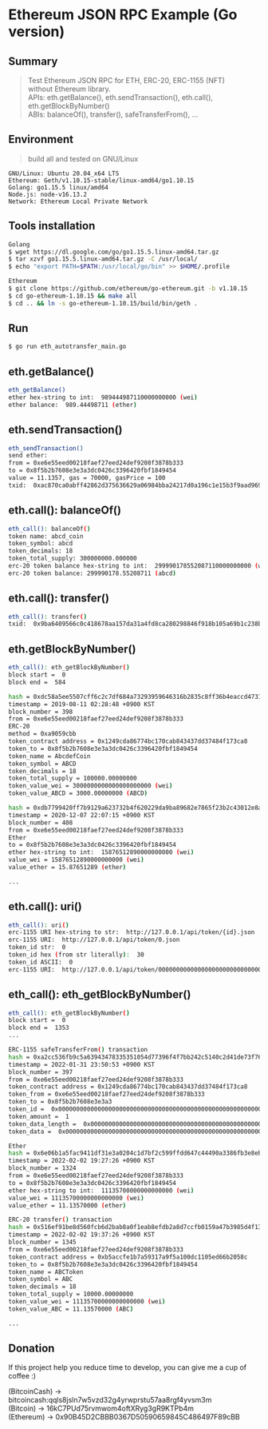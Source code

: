 # Ethereum JSON RPC Example (Go version)


Summary
----------
> Test Ethereum JSON RPC for ETH, ERC-20, ERC-1155 (NFT) </br>
> without Ethereum library. </br>
> APIs: eth.getBalance(), eth.sendTransaction(), eth.call(), eth.getBlockByNumber() </br>
> ABIs: balanceOf(), transfer(), safeTransferFrom(), ... </br>


Environment
----------
> build all and tested on GNU/Linux

    GNU/Linux: Ubuntu 20.04_x64 LTS
    Ethereum: Geth/v1.10.15-stable/linux-amd64/go1.10.15
    Golang: go1.15.5 linux/amd64
    Node.js: node-v16.13.2
    Network: Ethereum Local Private Network


Tools installation
----------
```sh
Golang
$ wget https://dl.google.com/go/go1.15.5.linux-amd64.tar.gz
$ tar xzvf go1.15.5.linux-amd64.tar.gz -C /usr/local/
$ echo "export PATH=$PATH:/usr/local/go/bin" >> $HOME/.profile

Ethereum
$ git clone https://github.com/ethereum/go-ethereum.git -b v1.10.15
$ cd go-ethereum-1.10.15 && make all
$ cd .. && ln -s go-ethereum-1.10.15/build/bin/geth .
```


Run
----------
```sh
$ go run eth_autotransfer_main.go
```


eth.getBalance()
----------
```sh
eth_getBalance()
ether hex-string to int:  989444987110000000000 (wei)
ether balance:  989.44498711 (ether)
```


eth.sendTransaction()
----------
```sh
eth_sendTransaction()
send ether:
from = 0xe6e55eed00218faef27eed24def9208f3878b333
to = 0x8f5b2b7608e3e3a3dc0426c3396420fbf1849454
value = 11.1357, gas = 70000, gasPrice = 100
txid:  0xac870ca0abff42862d375636629a06984bba24217d0a196c1e15b3f9aad969b9
```


eth.call(): balanceOf()
----------
```sh
eth_call(): balanceOf()
token name: abcd_coin
token_symbol: abcd
token_decimals: 18
token_total_supply: 300000000.000000
erc-20 token balance hex-string to int:  299990178552087110000000000 (wei)
erc-20 token balance: 299990178.55208711 (abcd)
```


eth.call(): transfer()
----------
```sh
eth_call(): transfer()
txid:  0x9ba6409566c0c418678aa157da31a4fd8ca280298846f918b105a69b1c238be1
```


eth.getBlockByNumber()
----------
```sh
eth_call(): eth_getBlockByNumber()
block start =  0
block end =  584

hash = 0xdc58a5ee5507cff6c2c7df684a73293959646316b2835c8ff36b4eaccd4731af
timestamp = 2019-08-11 02:28:48 +0900 KST
block_number = 398
from = 0xe6e55eed00218faef27eed24def9208f3878b333
ERC-20
method = 0xa9059cbb
token_contract address = 0x1249cda86774bc170cab843437dd37484f173ca8
token_to = 0x8f5b2b7608e3e3a3dc0426c3396420fbf1849454
token_name = AbcdefCoin
token_symbol = ABCD
token_decimals = 18
token_total_supply = 100000.00000000
token_value_wei = 3000000000000000000000 (wei)
token_value_ABCD = 3000.00000000 (ABCD)

hash = 0xdb7799420ff7b9129a623732b4f620229da9ba89682e7865f23b2c43012e8a5f
timestamp = 2020-12-07 22:07:15 +0900 KST
block_number = 408
from = 0xe6e55eed00218faef27eed24def9208f3878b333
Ether
to = 0x8f5b2b7608e3e3a3dc0426c3396420fbf1849454
ether hex-string to int:  15876512890000000000 (wei)
value_wei = 15876512890000000000 (wei)
value_ether = 15.87651289 (ether)

...
```


eth.call(): uri()
----------
```sh
eth_call(): uri()
erc-1155 URI hex-string to str:  http://127.0.0.1/api/token/{id}.json
erc-1155 URI:  http://127.0.0.1/api/token/0.json
token_id str:  0
token_id hex (from str literally):  30
token_id ASCII:  0
erc-1155 URI:  http://127.0.0.1/api/token/0000000000000000000000000000000000000000000000000000000000000030.json
```


eth_call(): eth_getBlockByNumber()
----------
```sh
eth_call(): eth_getBlockByNumber()
block start =  0
block end =  1353
...

ERC-1155 safeTransferFrom() transaction
hash = 0xa2cc536fb9c5a63943478335351054d77396f4f7bb242c5140c2d41de73f76c6
timestamp = 2022-01-31 23:50:53 +0900 KST
block_number = 397
from = 0xe6e55eed00218faef27eed24def9208f3878b333
token_contract address = 0x1249cda86774bc170cab843437dd37484f173ca8
token_from = 0xe6e55eed00218faef27eed24def9208f3878b333
token_to = 0x8f5b2b7608e3e3a3
token_id =  0x0000000000000000000000000000000000000000000000000000000000000000
token_amount =  1
token_data_length =  0x00000000000000000000000000000000000000000000000000000000000000a0
token_data =  0x0000000000000000000000000000000000000000000000000000000000000000

Ether
hash = 0x6e06b1a5fac9411df31e3a0204c1d7bf2c599ffdd647c44490a3386fb3e8eb44
timestamp = 2022-02-02 19:27:26 +0900 KST
block_number = 1324
from = 0xe6e55eed00218faef27eed24def9208f3878b333
to = 0x8f5b2b7608e3e3a3dc0426c3396420fbf1849454
ether hex-string to int:  11135700000000000000 (wei)
value_wei = 11135700000000000000 (wei)
value_ether = 11.13570000 (ether)

ERC-20 transfer() transaction
hash = 0x516ef91be8d560fcb6d2bab8a0f1eab8efdb2a8d7ccfb0159a47b3985d4f13e6
timestamp = 2022-02-02 19:37:26 +0900 KST
block_number = 1345
from = 0xe6e55eed00218faef27eed24def9208f3878b333
token_contract address = 0xb5accfe1b7a59317a9f5a100dc1105ed66b2058c
token_to = 0x8f5b2b7608e3e3a3dc0426c3396420fbf1849454
token_name = ABCToken
token_symbol = ABC
token_decimals = 18
token_total_supply = 10000.00000000
token_value_wei = 11135700000000000000 (wei)
token_value_ABC = 11.13570000 (ABC)

...
```



## Donation
If this project help you reduce time to develop, you can give me a cup of coffee :)

(BitcoinCash) -> bitcoincash:qqls8jsln7w5vzd32g4yrwprstu57aa8rgf4yvsm3m <br>
(Bitcoin) -> 16kC7PUd75rvmwom4oftXRyg3gR9KTPb4m <br>
(Ethereum) -> 0x90B45D2CBBB0367D50590659845C486497F89cBB <br>


